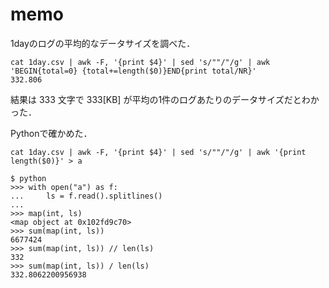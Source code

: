 # memo

1dayのログの平均的なデータサイズを調べた．

```
cat 1day.csv | awk -F, '{print $4}' | sed 's/""/"/g' | awk 'BEGIN{total=0} {total+=length($0)}END{print total/NR}'
332.806
```

結果は 333 文字で 333[KB] が平均の1件のログあたりのデータサイズだとわかった．

Pythonで確かめた．

```
cat 1day.csv | awk -F, '{print $4}' | sed 's/""/"/g' | awk '{print length($0)}' > a

$ python
>>> with open("a") as f:
...     ls = f.read().splitlines()
...
>>> map(int, ls)
<map object at 0x102fd9c70>
>>> sum(map(int, ls))
6677424
>>> sum(map(int, ls)) // len(ls)
332
>>> sum(map(int, ls)) / len(ls)
332.8062200956938
```
